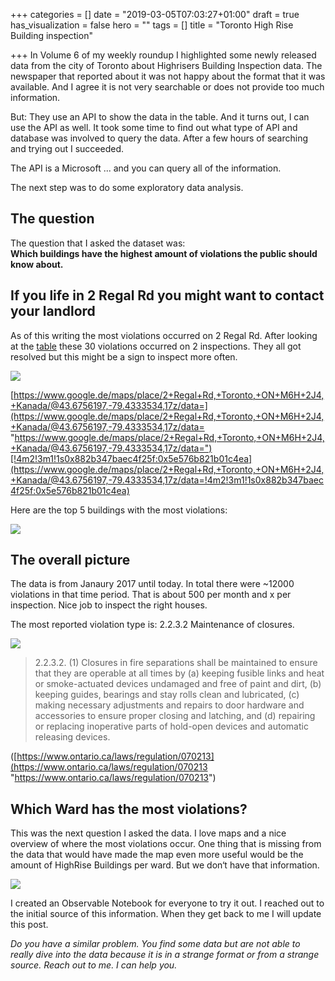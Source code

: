 +++
categories = []
date = "2019-03-05T07:03:27+01:00"
draft = true
has_visualization = false
hero = ""
tags = []
title = "Toronto High Rise Building inspection"

+++
In Volume 6 of my weekly roundup I highlighted some newly released data from the city of Toronto about Highrisers Building Inspection data. The newspaper that reported about it was not happy about the format that it was available. And I agree it is not very searchable or does not provide too much information.

But: They use an API to show the data in the table. And it turns out, I can use the API as well. It took some time to find out what type of API and database was involved to query the data. After a few hours of searching and trying out I succeeded.

The API is a Microsoft ... and you can query all of the information.

The next step was to do some exploratory data analysis.

## The question

The question that I asked the dataset was:   
**Which buildings have the highest amount of violations the public should know about.**

## If you life in 2 Regal Rd you might want to contact your landlord

As of this writing the most violations occurred on 2 Regal Rd. After looking at the [table](https://www.toronto.ca/city-government/accountability-operations-customer-service/access-city-information-or-records/fire-prevention-inspection-results-for-high-rise-residential-buildings/#details/f42076c3-6075-485e-b766-dd6c8e2b8434) these 30 violations occurred on 2 inspections. They all got resolved but this might be a sign to inspect more often. 

![](https://maps.googleapis.com/maps/api/streetview?size=400x400&location=40.720032,-73.988354&fov=100&heading=210&pitch=40&key=AIzaSyAqlRInIcBkVjRRCl3usLYlbnmuRLSQ-i0)

[https://www.google.de/maps/place/2+Regal+Rd,+Toronto,+ON+M6H+2J4,+Kanada/@43.6756197,-79.4333534,17z/data=](https://www.google.de/maps/place/2+Regal+Rd,+Toronto,+ON+M6H+2J4,+Kanada/@43.6756197,-79.4333534,17z/data= "https://www.google.de/maps/place/2+Regal+Rd,+Toronto,+ON+M6H+2J4,+Kanada/@43.6756197,-79.4333534,17z/data=")[!4m2!3m1!1s0x882b347baec4f25f:0x5e576b821b01c4ea](https://www.google.de/maps/place/2+Regal+Rd,+Toronto,+ON+M6H+2J4,+Kanada/@43.6756197,-79.4333534,17z/data=!4m2!3m1!1s0x882b347baec4f25f:0x5e576b821b01c4ea)

Here are the top 5 buildings with the most violations:

![](https://res.cloudinary.com/civicvision/image/upload/v1551765572/Toronto%20Highrise/building-violations.png)

## The overall picture

The data is from Janaury 2017 until today. In total there were \~12000 violations in that time period. That is about 500 per month and x per inspection. Nice job to inspect the right houses.

The most reported violation type is: 2.2.3.2 Maintenance of closures.

![](https://res.cloudinary.com/civicvision/image/upload/v1551765572/Toronto%20Highrise/code-violations.png)

> 2.2.3.2. (1) Closures in fire separations shall be maintained to ensure that they are operable at all times by (a) keeping fusible links and heat or smoke-actuated devices undamaged and free of paint and dirt, (b) keeping guides, bearings and stay rolls clean and lubricated, (c) making necessary adjustments and repairs to door hardware and accessories to ensure proper closing and latching, and (d) repairing or replacing inoperative parts of hold-open devices and automatic releasing devices.

([https://www.ontario.ca/laws/regulation/070213](https://www.ontario.ca/laws/regulation/070213 "https://www.ontario.ca/laws/regulation/070213")

## Which Ward has the most violations?

This was the next question I asked the data. I love maps and a nice overview of where the most violations occur. One thing that is missing from the data that would have made the map even more useful would be the amount of HighRise Buildings per ward. But we don‘t have that information.

![](https://res.cloudinary.com/civicvision/image/upload/v1551765769/Toronto%20Highrise/violations-per-inspection-map.png)

I created an Observable Notebook for everyone to try it out. I reached out to the initial source of this information. When they get back to me I will update this post.

_Do you have a similar problem. You find some data but are not able to really dive into the data because it is in a strange format or from a strange source. Reach out to me. I can help you._